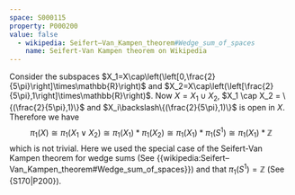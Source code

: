 ```yaml
---
space: S000115
property: P000200
value: false
  - wikipedia: Seifert–Van_Kampen_theorem#Wedge_sum_of_spaces
    name: Seifert-Van Kampen theorem on Wikipedia
---
```


Consider the subspaces $X_1=X\cap\left(\left[0,\frac{2}{5\pi}\right]\times\mathbb{R}\right)$ and $X_2=X\cap\left(\left[\frac{2}{5\pi},1\right]\times\mathbb{R}\right)$.
Now $X= X_1\cup X_2$, $X_1 \cap X_2 = \{(\frac{2}{5\pi},1)\}$ and $X_i\backslash\{(\frac{2}{5\pi},1)\}$ is open in $X$.
Therefore we have 
$$\pi_1(X) \cong \pi_1(X_1\vee X_2) \cong \pi_1(X_1) * \pi_1(X_2) \cong \pi_1(X_1) * \pi_1(S^1) \cong \pi_1(X_1) * \mathbb{Z}$$
which is not trivial. Here we used the special case of the Seifert-Van Kampen theorem for wedge sums (See {{wikipedia:Seifert–Van_Kampen_theorem#Wedge_sum_of_spaces}}) and that $\pi_1(S^1) = \mathbb{Z}$ (See {S170|P200}).
